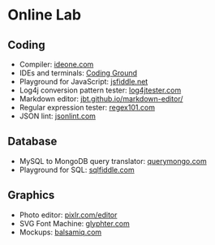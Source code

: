 # Online Lab

## Coding

* Compiler: [ideone.com](https://ideone.com)
* IDEs and terminals: [Coding Ground](https://www.tutorialspoint.com/codingground.htm)
* Playground for JavaScript: [jsfiddle.net](https://jsfiddle.net/)
* Log4j conversion pattern tester: [log4jtester.com](http://log4jtester.com)
* Markdown editor: [jbt.github.io/markdown-editor/](https://jbt.github.io/markdown-editor/)
* Regular expression tester: [regex101.com](https://regex101.com/)
* JSON lint: [jsonlint.com](http://jsonlint.com/)

## Database
* MySQL to MongoDB query translator: [querymongo.com](http://www.querymongo.com/)
* Playground for SQL: [sqlfiddle.com](http://sqlfiddle.com/)

## Graphics

* Photo editor: [pixlr.com/editor](https://pixlr.com/editor/)
* SVG Font Machine: [glyphter.com](https://glyphter.com/)
* Mockups: [balsamiq.com](https://webdemo.balsamiq.com/)
